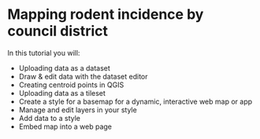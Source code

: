

# Mapping rodent incidence by council district 

In this tutorial you will:

* Uploading data as a dataset
* Draw & edit data with the dataset editor 
* Creating centroid points in QGIS
* Uploading data as a tileset 
* Create a style for a basemap for a dynamic, interactive web map or app
* Manage and edit layers in your style
* Add data to a style
* Embed map into a web page


